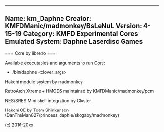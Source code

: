 -----------------------
Name: km_Daphne
Creator: KMFDManic/madmonkey/BsLeNuL
Version: 4-15-19
Category: KMFD Experimental Cores
Emulated System: Daphne Laserdisc Games
-----------------------
=== Core by libretro ===

Available executables and arguments to run Core:
- /bin/daphne <rom> <clover_args>

Hakchi module system by madmonkey

RetroArch Xtreme + HMODS maintained by KMFDManic/madmonkey/pcm

NES/SNES Mini shell integration by Cluster

Hakchi CE by Team Shinkansen (DanTheMan827/princess_daphie/skogaby/madmonkey)

(c) 2016-20xx
